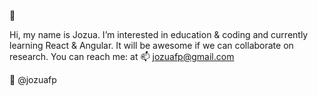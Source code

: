 👀 

Hi, my name is Jozua. I’m interested in education & coding and currently learning React & Angular.
It will be awesome if we can collaborate on research.
You can reach me: at 📫 jozuafp@gmail.com 

👀 @jozuafp

<!---
Simple README.md
jozuafp/jozuafp is a ✨ special ✨ repository for my GitHub profile.
--->
